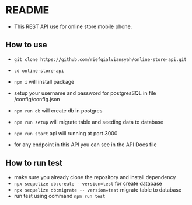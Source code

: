 # README

- This REST API use for online store mobile phone.

## How to use

- `git clone https://github.com/riefqialviansyah/online-store-api.git`
- `cd online-store-api`
- `npm i` will install package
- setup your username and password for postgresSQL in file /config/config.json

- `npm run db` will create db in postgres
- `npm run setup` will migrate table and seeding data to database
- `npm run start` api will running at port 3000
- for any endpoint in this API you can see in the API Docs file

## How to run test

- make sure you already clone the repository and install dependency
- `npx sequelize db:create --version=test` for create database
- `npx sequelize db:migrate -- version=test` migrate table to database
- run test using command `npm run test`
